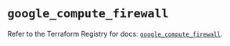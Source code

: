 # `google_compute_firewall`

Refer to the Terraform Registry for docs: [`google_compute_firewall`](https://registry.terraform.io/providers/hashicorp/google/6.50.0/docs/resources/compute_firewall).
